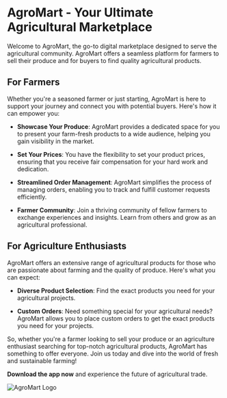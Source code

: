 # AgroMart - Your Ultimate Agricultural Marketplace

Welcome to AgroMart, the go-to digital marketplace designed to serve the agricultural community. AgroMart offers a seamless platform for farmers to sell their produce and for buyers to find quality agricultural products.

## For Farmers

Whether you're a seasoned farmer or just starting, AgroMart is here to support your journey and connect you with potential buyers. Here's how it can empower you:

- **Showcase Your Produce**: AgroMart provides a dedicated space for you to present your farm-fresh products to a wide audience, helping you gain visibility in the market.

- **Set Your Prices**: You have the flexibility to set your product prices, ensuring that you receive fair compensation for your hard work and dedication.

- **Streamlined Order Management**: AgroMart simplifies the process of managing orders, enabling you to track and fulfill customer requests efficiently.

- **Farmer Community**: Join a thriving community of fellow farmers to exchange experiences and insights. Learn from others and grow as an agricultural professional.

## For Agriculture Enthusiasts

AgroMart offers an extensive range of agricultural products for those who are passionate about farming and the quality of produce. Here's what you can expect:

- **Diverse Product Selection**: Find the exact products you need for your agricultural projects.

- **Custom Orders**: Need something special for your agricultural needs? AgroMart allows you to place custom orders to get the exact products you need for your projects.

So, whether you're a farmer looking to sell your produce or an agriculture enthusiast searching for top-notch agricultural products, AgroMart has something to offer everyone. Join us today and dive into the world of fresh and sustainable farming!

**Download the app now** and experience the future of agricultural trade.

![AgroMart Logo](agromart.png) <!-- You can replace 'agromart-logo.png' with the actual logo file name. -->
